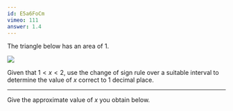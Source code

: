 ```yaml
---
id: E5a6FoCm
vimeo: 111
answer: 1.4
---
```


The triangle below has an area of $1$.

![](/img/learn/change-of-sign-2.png)

Given that $1 < x < 2$, use the change of sign rule over a suitable interval to determine the value of $x$ correct to $1$ decimal place.

---

Give the approximate value of $x$ you obtain below.

